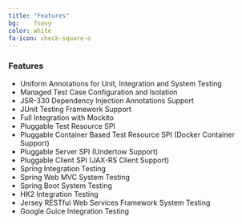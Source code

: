 ```yaml
---
title: "Features"
bg:    fnavy
color: white
fa-icon: check-square-o
---
```


### Features

- Uniform Annotations for Unit, Integration and System Testing
- Managed Test Case Configuration and Isolation
- JSR-330 Dependency Injection Annotations Support
- JUnit Testing Framework Support
- Full Integration with Mockito
- Pluggable Test Resource SPI
- Pluggable Container Based Test Resource SPI (Docker Container Support)
- Pluggable Server SPI (Undertow Support)
- Pluggable Client SPI (JAX-RS Client Support)
- Spring Integration Testing
- Spring Web MVC System Testing
- Spring Boot System Testing
- HK2 Integration Testing
- Jersey RESTful Web Services Framework System Testing
- Google Guice Integration Testing
